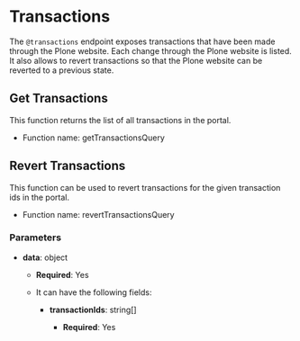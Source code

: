# Transactions

The `@transactions` endpoint exposes transactions that have been made through the Plone website.
Each change through the Plone website is listed.
It also allows to revert transactions so that the Plone website can be reverted to a previous state.

## Get Transactions

This function returns the list of all transactions in the portal.

- Function name: getTransactionsQuery

## Revert Transactions

This function can be used to revert transactions for the given transaction ids in the portal.

- Function name: revertTransactionsQuery

### Parameters

- **data**: object

  - **Required**: Yes
  - It can have the following fields:

    - **transactionIds**: string[]

      - **Required**: Yes
